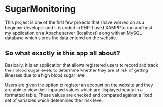 # SugarMonitoring

This project is one of the first few projects that I have worked on as a beginner developer and it is coded in PHP. I used XAMPP to run and host my application on a Apache server (localhost) along with an MySQL database which stores the data entered on the website. 

<h2> So what exactly is this app all about? </h2>

Basically, it is an application that allows registered users to record and track their blood sugar levels to determine whether they are at risk of getting illnesses due to a high blood sugar level.

Users are given the option to register an account on the website and they are able to view their inputted values which are displayed neatly in a formatted table. These values are checked and compared against a fixed set of variables which determines their risk level. 

